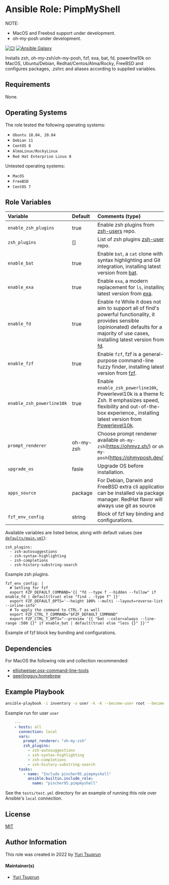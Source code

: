 # Ansible Role: PimpMyShell
NOTE:
  - MacOS and Freebsd support under development.
  - oh-my-posh under development.

[![CI](https://github.com/pincher95/ansible-role-pimpmyshell/workflows/CI/badge.svg?branch=main&event=push)](https://github.com/pincher95/ansible-role-pimpmyshell/actions?query=workflow%3ABuild) [![Ansible Galaxy](https://img.shields.io/badge/galaxy-pincher95.pimpmyshell-brightgreen)](https://galaxy.ansible.com/pincher95/pimpmyshell/)

Installs zsh, oh-my-zsh/oh-my-posh, fzf, exa, bat, fd, powerline10k on MacOS, Ubuntu/Debian, Redhat/Centos/Alma/Rocky, FreeBSD and configures packages, .zshrc and aliases according to supplied variables.

## Requirements

None.

## Operating Systems

The role tested the following operating systems:

- `Ubuntu 18.04, 20.04`
- `Debian 11`
- `CentOS 8`
- `AlmaLinux/RockyLinux`
- `Red Hat Enterprise Linux 8`

Untested operating systems:

- `MacOS`
- `FreeBSD`
- `CentOS 7`

## Role Variables

| Variable                  | Default   | Comments (type)                                                                                                                                                                                                                 |
| :---                      | :---      | :---                                                                                                                                                                                                                            |
| `enable_zsh_plugins`      | true      | Enable zsh plugins from [zsh-users](https://github.com/zsh-users) repo.                                                                                                                                                         |
| `zsh_plugins`             | []        | List of zsh plugins [zsh-users](https://github.com/zsh-users) repo.                                                                                                                                                             |
| `enable_bat`              | true      | Enable `bat`, a `cat` clone with syntax highlighting and Git integration, installing latest version from [bat](https://github.com/sharkdp/bat).                                                                                 |
| `enable_exa`              | true      | Enable `exa`, a modern replacement for `ls`, installing latest version from [exa](https://github.com/ogham/exa).                                                                                                                |
| `enable_fd`               | true      | Enable `fd` While it does not aim to support all of find's powerful functionality, it provides sensible (opinionated) defaults for a majority of use cases, installing latest version from [fd](https://github.com/sharkdp/fd). |
| `enable_fzf`              | true      | Enable `fzf`, fzf is a general-purpose command-line fuzzy finder, installing latest version from [fzf](https://github.com/junegunn/fzf).                                                                                        |
| `enable_zsh_powerline10k` | true      | Enable `enable_zsh_powerline10k`, Powerlevel10k is a theme for Zsh. It emphasizes speed, flexibility and out-of-the-box experience., installing latest version from [Powerlevel10k](https://github.com/romkatv/powerlevel10k).  |
| `prompt_renderer`         | oh-my-zsh | Choose prompt rendener available `oh-my-zsh`(https://ohmyz.sh/) or `oh-my-posh`(https://ohmyposh.dev/).                                                                                                                         |
| `upgrade_os`              | fasle     | Upgrade OS before installation.                                                                                                                                                                                                 |
| `apps_source`             | package   | For Debian, Darwin and FreeBSD extra cli application can be installed via package manager. RedHat flavor will always use git as source                                                                                                |
| `fzf_env_config`          | string    | Block of fzf key binding and configurations.                                                                                                                                                                                    |


Available variables are listed below, along with default values (see [`defaults/main.yml`](defaults/main.yml)):

    zsh_plugins:
      - zsh-autosuggestions
      - zsh-syntax-highlighting
      - zsh-completions
      - zsh-history-substring-search

Example zsh plugins.

    fzf_env_config: |
      # Setting for fzf
      export FZF_DEFAULT_COMMAND='{{ "fd --type f --hidden --follow" if enable_fd | default(true) else "find . -type f" }}'
      export FZF_DEFAULT_OPTS='--height 100% --multi --layout=reverse-list --inline-info'
      # To apply the command to CTRL-T as well
      export FZF_CTRL_T_COMMAND="$FZF_DEFAULT_COMMAND"
      export FZF_CTRL_T_OPTS="--preview '{{ "bat --color=always --line-range :500 {}" if enable_bat | default(true) else "less {}" }}'"

Example of fzf block key bunding and configurations.

## Dependencies
  For MacOS the following role and collection recommended:
  - [elliotweiser.osx-command-line-tools](https://github.com/elliotweiser/ansible-osx-command-line-tools)
  - [geerlingguy.homebrew](https://github.com/geerlingguy/ansible-collection-mac/tree/master/roles/homebrew)

## Example Playbook

```sh
ansible-playbook -i inventory -u user -k -K --become-user root --become-method su test.yml
```
Example run for user `user`

```yml
    ---
    - hosts: all
      connection: local
      vars:
        prompt_renderer: "oh-my-zsh"
        zsh_plugins:
          - zsh-autosuggestions
          - zsh-syntax-highlighting
          - zsh-completions
          - zsh-history-substring-search
      tasks:
        - name: "Include pincher95.pimpmyshell"
          ansible.builtin.include_role:
            name: "pincher95.pimpmyshell"
```

See the `tests/test.yml` directory for an example of running this role over
Ansible's `local` connection.

## License

[MIT](https://spdx.org/licenses/MIT.html)

## Author Information

This role was created in 2022 by [Yuri Tsuprun](https://github.com/pincher95)

#### Maintainer(s)

- [Yuri Tsuprun](https://github.com/pincher95)
